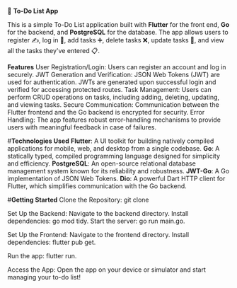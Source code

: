 📝 **To-Do List App**

This is a simple To-Do List application built with **Flutter** for the front end, **Go** for the backend, and **PostgreSQL** for the database. The app allows users to register ✍️, log in 🔑, add tasks ➕, delete tasks ❌, update tasks 🔄, and view all the tasks they've entered 📋.

**Features**
User Registration/Login: Users can register an account and log in securely.
JWT Generation and Verification: JSON Web Tokens (JWT) are used for authentication. JWTs are generated upon successful login and verified for accessing protected routes.
Task Management: Users can perform CRUD operations on tasks, including adding, deleting, updating, and viewing tasks.
Secure Communication: Communication between the Flutter frontend and the Go backend is encrypted for security.
Error Handling: The app features robust error-handling mechanisms to provide users with meaningful feedback in case of failures.

#**Technologies Used**
**Flutter**: A UI toolkit for building natively compiled applications for mobile, web, and desktop from a single codebase.
**Go**: A statically typed, compiled programming language designed for simplicity and efficiency.
**PostgreSQL**: An open-source relational database management system known for its reliability and robustness.
**JWT-Go**: A Go implementation of JSON Web Tokens.
**Dio**: A powerful Dart HTTP client for Flutter, which simplifies communication with the Go backend.

#**Getting Started**
Clone the Repository: git clone <repository-url>

Set Up the Backend:
Navigate to the backend directory.
Install dependencies: go mod tidy.
Start the server: go run main.go.

Set Up the Frontend:
Navigate to the frontend directory.
Install dependencies: flutter pub get.

Run the app: flutter run.

Access the App: Open the app on your device or simulator and start managing your to-do list!
